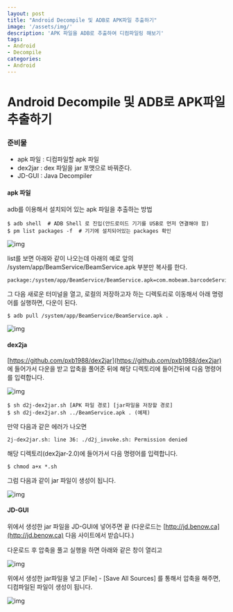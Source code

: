 ```yaml
---
layout: post
title: "Android Decompile 및 ADB로 APK파일 추출하기"
image: '/assets/img/'
description: 'APK 파일을 ADB로 추출하여 디컴파일링 해보기'
tags:
- Android
- Decompile
categories:
- Android
---
```



# Android Decompile 및 ADB로 APK파일 추출하기

### 준비물
- apk 파일 : 디컴파일할 apk 파일
- dex2jar : dex 파일을 jar 포맷으로 바꿔준다.
- JD-GUI : Java Decompiler

#### apk 파일
adb를 이용해서 설치되어 있는 apk 파일을 추출하는 방법

```
$ adb shell  # ADB Shell 로 진입(안드로이드 기기를 USB로 먼저 연결해야 함)
$ pm list packages -f  # 기기에 설치되어있는 packages 확인
```
![img](https://cdn-images-1.medium.com/max/2000/1*WDsdbpon7BZenOx6maaQwg.png)

list를 보면 아래와 같이 나오는데 아래의 예로 앞의
/system/app/BeamService/BeamService.apk 부분만 복사를 한다.

```
package:/system/app/BeamService/BeamService.apk=com.mobeam.barcodeService
```

그 다음 새로운 터미널을 열고, 로컬의 저장하고자 하는 디렉토리로 이동해서 아래 명령어를
실행하면, 다운이 된다.

```
$ adb pull /system/app/BeamService/BeamService.apk .
```

![img](https://cdn-images-1.medium.com/max/800/1*-9mnuXDpFfEbVQ-wyBEUwQ.png)


#### dex2ja

[https://github.com/pxb1988/dex2jar](https://github.com/pxb1988/dex2jar) 에 들어가서 다운을 받고 압축을 풀어준 뒤에 해당 디렉토리에 들어간뒤에 다음 명령어를 입력합니다.

![img](https://cdn-images-1.medium.com/max/2000/1*R16ApdU75y-FOPEuzrMQ-Q.png)

```
$ sh d2j-dex2jar.sh [APK 파일 경로] [jar파일을 저장할 경로]
$ sh d2j-dex2jar.sh ../BeamService.apk . (예제)
```

만약 다음과 같은 에러가 나오면

```
2j-dex2jar.sh: line 36: ./d2j_invoke.sh: Permission denied
```

해당 디렉토리(dex2jar-2.0)에 들어가서 다음 명령어를 입력합니다.

```
$ chmod a+x *.sh
```

그럼 다음과 같이 jar 파일이 생성이 됩니다.

![img](https://cdn-images-1.medium.com/max/2000/1*sq-xrYarkfw5HKXerRyiag.png)

#### JD-GUI
위에서 생성한 jar 파일을 JD-GUI에 넣어주면 끝
(다운로드는 [http://jd.benow.ca](http://jd.benow.ca) 다음 사이트에서 받습니다.)

다운로드 후 압축을 풀고 실행을 하면 아래와 같은 창이 열리고

![img](https://cdn-images-1.medium.com/max/2000/1*YqrLUa5HNTJ1fZMeBsxGpQ.png)

위에서 생성한 jar파일을 넣고 [File] - [Save All Sources] 를 통해서 압축을 해주면,
디컴파일된 파일이 생성이 됩니다.

![img](https://cdn-images-1.medium.com/max/2000/1*j6Q2B3Rl4W1fPVdpWQdFzQ.png)
